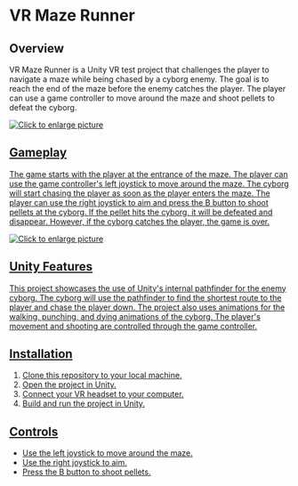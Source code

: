 # VR Maze Runner

## Overview

VR Maze Runner is a Unity VR test project that challenges the player to navigate a maze while being chased by a cyborg enemy. The goal is to reach the end of the maze before the enemy catches the player. The player can use a game controller to move around the maze and shoot pellets to defeat the cyborg.

<a href="https://drive.google.com/uc?export=view&id=1myNlolN3c_ulaq-hwXnkGH9s3h9ybHZo"><img src="https://drive.google.com/uc?export=view&id=1myNlolN3c_ulaq-hwXnkGH9s3h9ybHZo" style="max-width: 60%; height: auto" title="Click to enlarge picture" />
  
## Gameplay

The game starts with the player at the entrance of the maze. The player can use the game controller's left joystick to move around the maze. The cyborg will start chasing the player as soon as the player enters the maze. The player can use the right joystick to aim and press the B button to shoot pellets at the cyborg. If the pellet hits the cyborg, it will be defeated and disappear. However, if the cyborg catches the player, the game is over.

<a href="https://drive.google.com/uc?export=view&id=1bWvym3sFe9qUxrsU4KAgDZYFxZESvEnf"><img src="https://drive.google.com/uc?export=view&id=1bWvym3sFe9qUxrsU4KAgDZYFxZESvEnf" style="max-width: 60%; height: auto" title="Click to enlarge picture" />

## Unity Features

This project showcases the use of Unity's internal pathfinder for the enemy cyborg. The cyborg will use the pathfinder to find the shortest route to the player and chase the player down. The project also uses animations for the walking, punching, and dying animations of the cyborg. The player's movement and shooting are controlled through the game controller.

## Installation

1. Clone this repository to your local machine.
2. Open the project in Unity.
3. Connect your VR headset to your computer.
4. Build and run the project in Unity.

## Controls

- Use the left joystick to move around the maze.
- Use the right joystick to aim.
- Press the B button to shoot pellets.

